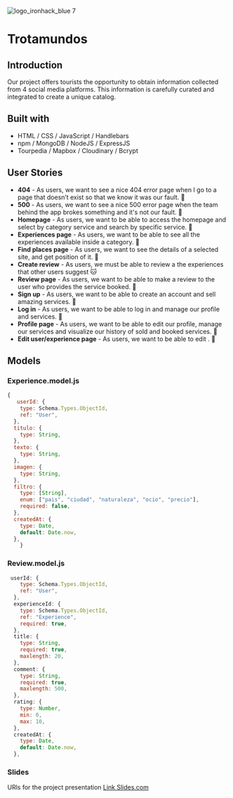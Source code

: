 ![logo_ironhack_blue 7](https://user-images.githubusercontent.com/23629340/40541063-a07a0a8a-601a-11e8-91b5-2f13e4e6b441.png)

# Trotamundos


## Introduction

Our project offers tourists the opportunity to obtain information collected from 4 social media platforms. This information is carefully curated and integrated to create a unique catalog.

## Built with
- HTML / CSS / JavaScript / Handlebars
- npm / MongoDB / NodeJS / ExpressJS
- Tourpedia / Mapbox  / Cloudinary / Bcrypt

## User Stories
- **404** - As users, we want to see a nice 404 error page when I go to a page that doesn’t exist so that we know it was our fault. 🙊
- **500** - As users, we want to see a nice 500 error page when the team behind the app brokes something and it's not our fault. 🦦
- **Homepage** - As users, we want to be able to access the homepage and select by category service and search by specific service. 🦁
- **Experiences page** - As users, we want to be able to see all the experiences available inside a category. 🐯
- **Find places page** - As users, we want to see the details of a selected site, and get position of it. 🐆
- **Create review** - As users, we must be able to review a the experiences that other users suggest 🐱
- **Review page** - As users, we want to be able to make a review to the user who provides the service booked. 🦄
- **Sign up** - As users, we want to be able to create an account and sell amazing services. 🐣
- **Log in** - As users, we want to be able to log in and manage our profile and services. 🐥
- **Profile page** - As users, we want to be able to edit our profile, manage our services and visualize our history of sold and booked services. 🦢
- **Edit user/experience page** - As users, we want to be able to edit . 🐽

## Models

### Experience.model.js
```javascript
{
   userId: {
    type: Schema.Types.ObjectId,
    ref: "User",
  },
  titulo: {
    type: String,
  },
  texto: {
    type: String,
  },
  imagen: {
    type: String,
  },
  filtro: {
    type: [String],
    enum: ["pais", "ciudad", "naturaleza", "ocio", "precio"],
    required: false,
  },
  createdAt: {
    type: Date,
    default: Date.now,
  },
    }

```


### Review.model.js
```javascript
 userId: {
    type: Schema.Types.ObjectId,
    ref: "User",
  },
  experienceId: {
    type: Schema.Types.ObjectId,
    ref: "Experience",
    required: true,
  },
  title: {
    type: String,
    required: true,
    maxlength: 20,
  },
  comment: {
    type: String,
    required: true,
    maxlength: 500,
  },
  rating: {
    type: Number,
    min: 0,
    max: 10,
  },
  createdAt: {
    type: Date,
    default: Date.now,
  },
```
### Slides

URls for the project presentation
[Link Slides.com](https://slides.com/fritzweninger/code)

